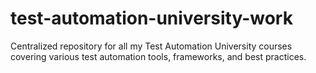 # test-automation-university-work
Centralized repository for all my Test Automation University courses covering various test automation tools, frameworks, and best practices.
